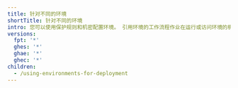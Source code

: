 ```yaml
---
title: 针对不同的环境
shortTitle: 针对不同的环境
intro: 您可以使用保护规则和机密配置环境。 引用环境的工作流程作业在运行或访问环境的机密之前，必须遵循环境的任何保护规则。
versions:
  fpt: '*'
  ghes: '*'
  ghae: '*'
  ghec: '*'
children:
  - /using-environments-for-deployment
---
```


